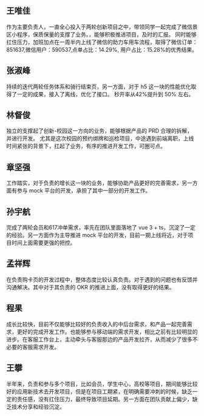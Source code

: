 ## 王唯佳
作为主要负责人，一直全心投入于两轮创新项目之中，带领同学一起完成了微信景区小程序，保质保量的支撑了业务。，能够积极推进项目，及时的汇报。 同时能够扛住压力，加班加点在一周半内上线了微信的助力车用车流程，取得了微信订单：851637,微信用户：590537,点单占比：14.29%, 用户占比：15.28%的优秀结果。

## 张淑峰
持续的迭代两轮任务体系和骑行结束页，另一方面，对于 h5 这一块的性能优化取得了一定的成果，接入了离线，优化了接口。 秒开率从42%提升到 50% 左右。

## 林督俊
独立的支撑起了创新-校园这一方向的业务，能够根据产品的 PRD 合理的拆解，并进行开发。 尤其是这次校园的预约绑牌和巡检项目，中途遇到前端离职，上线时间紧张的背景下，扛起了业务，有序的推进开发工作，可圈可点。

## 章坚强
工作踏实，对于负责的增长这一块的业务，能够协助产品更好的完善需求，另一方面有参与 mock 平台的开发，承担了其中一部分的开发工作。

## 孙宇航
完成了两轮会员和617冲单需求，率先在团队里面落地了 vue 3 + ts，沉淀了一定的经验。另一方面作为主导推进 mock 平台的开发，目前一期上线将近，对于项目时间上面需要更强的把控。

## 孟祥辉
在负责购卡页的开发过程中，整体态度比较认真负责。对于遇到的问题也有反馈并沟通解决。其中对于其负责的 OKR 的推进上面，没有取得更好的结果。

## 程果
成长比较快，目前不仅能够比较好的负责收入的中后台需求，和产品一起完善需求，更好的完成开发工作。也能够参与移动端的需求开发，相比之前有比较明显的进步。在客服工作台上，主动牵头与客服那边的产品开发拉齐，从而减少了很多不必要的客服需求开发。

## 王攀
半年来，负责和参与多个项目，比如会员，学生中心，高校等项目，期间能够比较好的应用新技术去开发项目，但是在项目工期紧，在明确需要冲刺的时候，缺乏一定的责任感，没有扛住压力，最终导致项目延期。另一方面在团队贡献上偏少，缺乏技术分享和经验沉淀。

